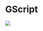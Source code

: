 # GScript

[![](https://jitpack.io/v/DevGautam2000/GScript.svg)](https://jitpack.io/#DevGautam2000/GScript)
